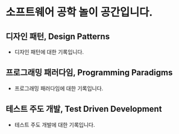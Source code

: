 # 소프트웨어 공학 놀이 공간입니다.

## 디자인 패턴, Design Patterns

- 디자인 패턴에 대한 기록입니다.

## 프로그래밍 패러다임, Programming Paradigms

- 프로그래밍 패러다임에 대한 기록입니다.

## 테스트 주도 개발, Test Driven Development

- 테스트 주도 개발에 대한 기록입니다.

